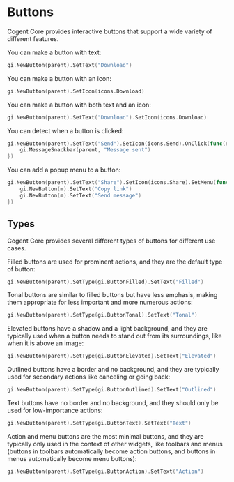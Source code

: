# Buttons

Cogent Core provides interactive buttons that support a wide variety of different features.

You can make a button with text:

```Go
gi.NewButton(parent).SetText("Download")
```

You can make a button with an icon:

```Go
gi.NewButton(parent).SetIcon(icons.Download)
```

You can make a button with both text and an icon:

```Go
gi.NewButton(parent).SetText("Download").SetIcon(icons.Download)
```

You can detect when a button is clicked:

```Go
gi.NewButton(parent).SetText("Send").SetIcon(icons.Send).OnClick(func(e events.Event) {
    gi.MessageSnackbar(parent, "Message sent")
})
```

You can add a popup menu to a button:

```Go
gi.NewButton(parent).SetText("Share").SetIcon(icons.Share).SetMenu(func(m *gi.Scene) {
    gi.NewButton(m).SetText("Copy link")
    gi.NewButton(m).SetText("Send message")
})
```

## Types

Cogent Core provides several different types of buttons for different use cases.

Filled buttons are used for prominent actions, and they are the default type of button:

```Go
gi.NewButton(parent).SetType(gi.ButtonFilled).SetText("Filled")
```

Tonal buttons are similar to filled buttons but have less emphasis, making them appropriate for less important and more numerous actions:

```Go
gi.NewButton(parent).SetType(gi.ButtonTonal).SetText("Tonal")
```

Elevated buttons have a shadow and a light background, and they are typically used when a button needs to stand out from its surroundings, like when it is above an image:

```Go
gi.NewButton(parent).SetType(gi.ButtonElevated).SetText("Elevated")
```

Outlined buttons have a border and no background, and they are typically used for secondary actions like canceling or going back:

```Go
gi.NewButton(parent).SetType(gi.ButtonOutlined).SetText("Outlined")
```

Text buttons have no border and no background, and they should only be used for low-importance actions:

```Go
gi.NewButton(parent).SetType(gi.ButtonText).SetText("Text")
```

Action and menu buttons are the most minimal buttons, and they are typically only used in the context of other widgets, like toolbars and menus (buttons in toolbars automatically become action buttons, and buttons in menus automatically become menu buttons):

```Go
gi.NewButton(parent).SetType(gi.ButtonAction).SetText("Action")
```